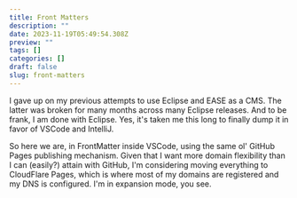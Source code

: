 ```yaml
---
title: Front Matters
description: ""
date: 2023-11-19T05:49:54.308Z
preview: ""
tags: []
categories: []
draft: false
slug: front-matters
---
```


I gave up on my previous attempts to use Eclipse and EASE as a CMS. The latter was broken for many months across many Eclipse releases. And to be frank, I am done with Eclipse. Yes, it's taken me this long to finally dump it in favor of VSCode and IntelliJ.

So here we are, in FrontMatter inside VSCode, using the same ol' GitHub Pages publishing mechanism. Given that I want more domain flexibility than I can (easily?) attain with GitHub, I'm considering moving everything to CloudFlare Pages, which is where most of my domains are registered and my DNS is configured. I'm in expansion mode, you see.
